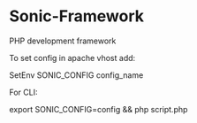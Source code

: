 Sonic-Framework
===========

PHP development framework

To set config in apache vhost add:

SetEnv SONIC_CONFIG config_name

For CLI:

export SONIC_CONFIG=config && php script.php